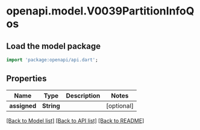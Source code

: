 # openapi.model.V0039PartitionInfoQos

## Load the model package
```dart
import 'package:openapi/api.dart';
```

## Properties
Name | Type | Description | Notes
------------ | ------------- | ------------- | -------------
**assigned** | **String** |  | [optional] 

[[Back to Model list]](../README.md#documentation-for-models) [[Back to API list]](../README.md#documentation-for-api-endpoints) [[Back to README]](../README.md)


